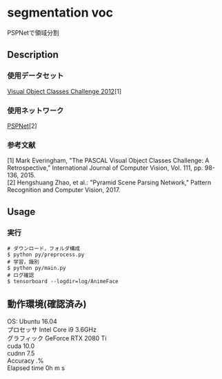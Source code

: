 segmentation voc
====
PSPNetで領域分割

## Description
### 使用データセット
[Visual Object Classes Challenge 2012](http://host.robots.ox.ac.uk/pascal/VOC/)[1]  

### 使用ネットワーク
[PSPNet](https://arxiv.org/abs/1512.02325)[2]  

### 参考文献
[1] Mark Everingham, "The PASCAL Visual Object Classes Challenge: A Retrospective," International Journal of Computer Vision, Vol. 111, pp. 98-136, 2015.  
[2] Hengshuang Zhao, et al.: "Pyramid Scene Parsing Network," Pattern Recognition and Computer Vision, 2017.  

## Usage
### 実行
```
# ダウンロード，フォルダ構成
$ python py/preprocess.py
# 学習，識別
$ python py/main.py
# ログ確認
$ tensorboard --logdir=log/AnimeFace
```

## 動作環境(確認済み)
OS: Ubuntu 16.04  
プロセッサ Intel Core i9 3.6GHz  
グラフィック GeForce RTX 2080 Ti  
cuda 10.0  
cudnn 7.5  
Accuracy .%  
Elapsed time 0h m s  
